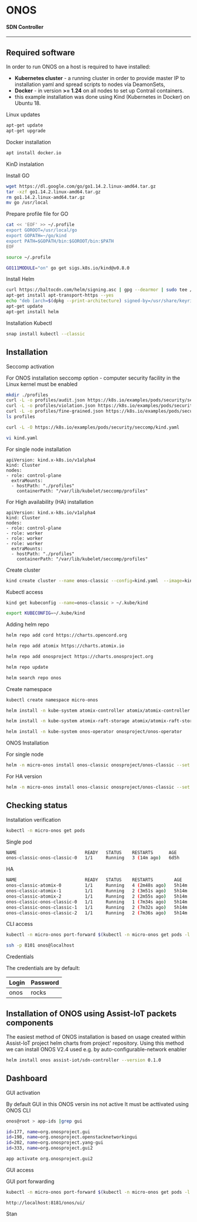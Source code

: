 # ONOS 
#### SDN Controller 
---
## Required software

In order to run ONOS on a host is required to have installed:
 - **Kubernetes cluster** - a running cluster in order to provide master IP to installation yaml and spread scripts to nodes via DeamonSets,
 - **Docker** - in version **>= 1.24** on all nodes to set up Contrail containers.
 - this example installation was done using Kind (Kubernetes in Docker) on Ubuntu 18. 

Linux updates
```sh
apt-get update
apt-get upgrade
```

Docker installation

```sh
apt install docker.io
```

KinD instalation

Install GO
```sh 
wget https://dl.google.com/go/go1.14.2.linux-amd64.tar.gz
tar -xzf go1.14.2.linux-amd64.tar.gz
rm go1.14.2.linux-amd64.tar.gz
mv go /usr/local
```
Prepare profile file for GO
```sh 
cat << 'EOF' >> ~/.profile
export GOROOT=/usr/local/go
export GOPATH=~/go/kind
export PATH=$GOPATH/bin:$GOROOT/bin:$PATH
EOF
```
```sh 
source ~/.profile

GO111MODULE="on" go get sigs.k8s.io/kind@v0.8.0
```

Install Helm
```sh 
curl https://baltocdn.com/helm/signing.asc | gpg --dearmor | sudo tee /usr/share/keyrings/helm.gpg > /dev/null
apt-get install apt-transport-https --yes
echo "deb [arch=$(dpkg --print-architecture) signed-by=/usr/share/keyrings/helm.gpg] https://baltocdn.com/helm/stable/debian/ all main" | sudo tee /etc/apt/sources.list.d/helm-stable-debian.list
apt-get update
apt-get install helm
```

Installation Kubectl

```sh
snap install kubectl --classic
```


## Installation


Seccomp activation

For ONOS installation seccomp option -  computer security facility in the Linux kernel must be enabled

```sh
mkdir ./profiles
curl -L -o profiles/audit.json https://k8s.io/examples/pods/security/seccomp/profiles/audit.json
curl -L -o profiles/violation.json https://k8s.io/examples/pods/security/seccomp/profiles/violation.json
curl -L -o profiles/fine-grained.json https://k8s.io/examples/pods/security/seccomp/profiles/fine-grained.json
ls profiles
```
```sh
curl -L -O https://k8s.io/examples/pods/security/seccomp/kind.yaml
```




```sh
vi kind.yaml
```
For single node installation

```
apiVersion: kind.x-k8s.io/v1alpha4
kind: Cluster
nodes:
- role: control-plane
  extraMounts:
  - hostPath: "./profiles"
    containerPath: "/var/lib/kubelet/seccomp/profiles"
```

For High availability (HA) installation

```
apiVersion: kind.x-k8s.io/v1alpha4
kind: Cluster
nodes:
- role: control-plane
- role: worker
- role: worker
- role: worker
  extraMounts:
  - hostPath: "./profiles"
    containerPath: "/var/lib/kubelet/seccomp/profiles"
```

Create cluster

```sh
kind create cluster --name onos-classic --config=kind.yaml  --image=kindest/node:v1.23.6@sha256:b1fa224cc6c7ff32455e0b1fd9cbfd3d3bc87ecaa8fcb06961ed1afb3db0f9ae
```


Kubectl access

```sh
kind get kubeconfig --name=onos-classic > ~/.kube/kind

export KUBECONFIG=~/.kube/kind
```

Adding helm repo

```sh
helm repo add cord https://charts.opencord.org

helm repo add atomix https://charts.atomix.io

helm repo add onosproject https://charts.onosproject.org

helm repo update

helm search repo onos
```

Create namespace

```sh
kubectl create namespace micro-onos

helm install -n kube-system atomix-controller atomix/atomix-controller 

helm install -n kube-system atomix-raft-storage atomix/atomix-raft-storage

helm install -n kube-system onos-operator onosproject/onos-operator
```

ONOS Installation


For single node
```sh
helm -n micro-onos install onos-classic onosproject/onos-classic --set atomix.replicas=0 --set replicas=1
```

For HA version
```sh
helm -n micro-onos install onos-classic onosproject/onos-classic --set atomix.persistence.enabled=false
```
## Checking status

Installation verification

```sh
kubectl -n micro-onos get pods
```

Single pod

```sh
NAME                          READY   STATUS    RESTARTS      AGE
onos-classic-onos-classic-0   1/1     Running   3 (14m ago)   6d5h
```

HA
```sh
NAME                          READY   STATUS    RESTARTS        AGE
onos-classic-atomix-0         1/1     Running   4 (2m48s ago)   5h14m
onos-classic-atomix-1         1/1     Running   2 (3m51s ago)   5h14m
onos-classic-atomix-2         1/1     Running   2 (2m55s ago)   5h14m
onos-classic-onos-classic-0   1/1     Running   1 (7m34s ago)   5h14m
onos-classic-onos-classic-1   1/1     Running   2 (7m32s ago)   5h14m
onos-classic-onos-classic-2   1/1     Running   2 (7m36s ago)   5h14m
```

CLI access

```sh
kubectl -n micro-onos port-forward $(kubectl -n micro-onos get pods -l app=onos-classic -o name | cut --delimiter $'\n' --fields 1) 8101
```

```sh
ssh -p 8101 onos@localhost
```
Credentials

The credentials are by default:

| Login | Password |
| ------| ------   |
| onos  | rocks    |


## Installation of ONOS using Assist-IoT packets components


The easiest method of ONOS installation is based on usage created within Assist-IoT project helm charts from project' repository. Using this method we can install ONOS V2.4 used e.g. by auto-configurable-network enabler 


```sh
helm install onos assist-iot/sdn-controller --version 0.1.0
```


## Dashboard

GUI activation

By default GUI in this ONOS versin ins not active It must be acttivated using ONOS CLI

```sh
onos@root > app-ids |grep gui

id=177, name=org.onosproject.gui
id=198, name=org.onosproject.openstacknetworkingui
id=202, name=org.onosproject.yang-gui
id=333, name=org.onosproject.gui2
```
```sh
app activate org.onosproject.gui2
```

GUI access

GUI port forwarding
```sh
kubectl -n micro-onos port-forward $(kubectl -n micro-onos get pods -l app=onos-classic-onos-classic -o name) --address <ip address of Kind VM> 8181
```

```
http://localhost:8181/onos/ui/
```


Stan
